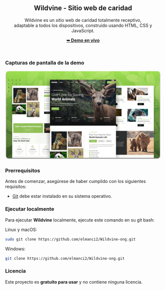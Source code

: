<div align="center">


  <h2 align="center">Wildvine - Sitio web de caridad</h2>

  Wildvine es un sitio web de caridad totalmente receptivo, <br /> adaptable a todos los dispositivos, construido usando HTML, CSS y JavaScript.

  <a href="https://elmanci2.github.io/Wildvine-ong/"><strong>➥ Demo en vivo</strong></a>

</div>

<br />

### Capturas de pantalla de la demo

![Wildvine Demo de escritorio](./readme-images/desktop.png "Demo de escritorio")

### Prerrequisitos

Antes de comenzar, asegúrese de haber cumplido con los siguientes requisitos:

* [Git](https://git-scm.com/downloads "Descargar Git") debe estar instalado en su sistema operativo.

### Ejecutar localmente

Para ejecutar **Wildvine** localmente, ejecute este comando en su git bash:

Linux y macOS:

```bash
sudo git clone https://github.com/elmanci2/Wildvine-ong.git
```

Windows:

```bash
git clone https://github.com/elmanci2/Wildvine-ong.git
```


### Licencia

Este proyecto es **gratuito para usar** y no contiene ninguna licencia.

